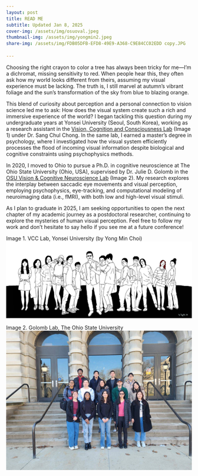 ```yaml
---
layout: post
title: READ ME
subtitle: Updated Jan 8, 2025
cover-img: /assets/img/osuoval.jpeg
thumbnail-img: /assets/img/yongmin2.jpeg
share-img: /assets/img/FDB05DFB-EFD8-49E9-A368-C9E84CC02EDD copy.JPG

---
```



Choosing the right crayon to color a tree has always been tricky for me—I’m a dichromat, missing sensitivity to red. When people hear this, they often ask how my world looks different from theirs, assuming my visual experience must be lacking. The truth is, I still marvel at autumn’s vibrant foliage and the sun’s transformation of the sky from blue to blazing orange.

This blend of curiosity about perception and a personal connection to vision science led me to ask: How does the visual system create such a rich and immersive experience of the world?
I began tackling this question during my undergraduate years at Yonsei University (Seoul, South Korea), working as a research assistant in the [Vision, Cognition and Consciousness Lab](https://vcc.yonsei.ac.kr) (Image 1) under Dr. Sang Chul Chong. In the same lab, I earned a master’s degree in psychology, where I investigated how the visual system efficiently processes the flood of incoming visual information despite biological and cognitive constraints using psychophysics methods.

In 2020, I moved to Ohio to pursue a Ph.D. in cognitive neuroscience at The Ohio State University (Ohio, USA), supervised by Dr. Julie D. Golomb in the [OSU Vision & Cognitive Neuroscience Lab](https://u.osu.edu/golomblab/) (Image 2). My research explores the interplay between saccadic eye movements and visual perception, employing psychophysics, eye-tracking, and computational modeling of neuroimaging data (i.e., fMRI), with both low and high-level visual stimuli.

As I plan to graduate in 2025, I am seeking opportunities to open the next chapter of my academic journey as a postdoctoral researcher, continuing to explore the mysteries of human visual perception. Feel free to follow my work and don’t hesitate to say hello if you see me at a future conference!




Image 1. VCC Lab, Yonsei University (by Yong Min Choi) ![vcclab](/assets/img/vcc.jpg)

Image 2. Golomb Lab, The Ohio State University ![jglab](/assets/img/jglab.jpeg)
